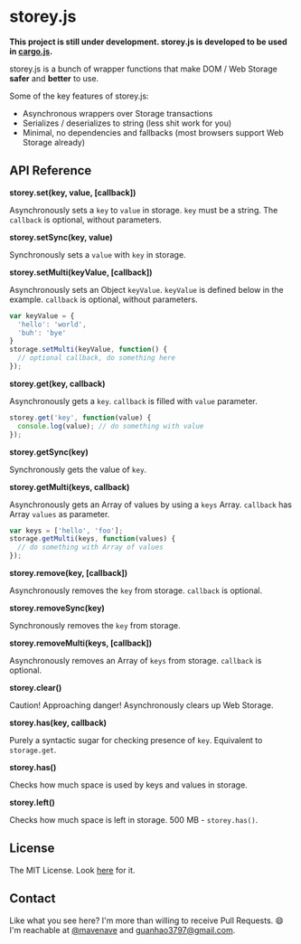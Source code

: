 storey.js
=========

**This project is still under development. storey.js is developed to be used in [cargo.js](https://github.com/mavenave/cargo.js).**

storey.js is a bunch of wrapper functions that make DOM / Web Storage **safer** and **better** to use.

Some of the key features of storey.js:
 - Asynchronous wrappers over Storage transactions
 - Serializes / deserializes to string (less shit work for you)
 - Minimal, no dependencies and fallbacks (most browsers support Web Storage already)

API Reference
-------------

**storey.set(key, value, [callback])**

Asynchronously sets a `key` to `value` in storage. `key` must be a string. The `callback` is optional, without parameters.

**storey.setSync(key, value)**

Synchronously sets a `value` with `key` in storage.

**storey.setMulti(keyValue, [callback])**

Asynchronously sets an Object `keyValue`. `keyValue` is defined below in the example. `callback` is optional, without parameters.

```javascript
var keyValue = {
  'hello': 'world',
  'buh': 'bye'
}
storage.setMulti(keyValue, function() {
  // optional callback, do something here
});
```

**storey.get(key, callback)**

Asynchronously gets a `key`. `callback` is filled with `value` parameter.
```javascript
storey.get('key', function(value) {
  console.log(value); // do something with value
});
```

**storey.getSync(key)**

Synchronously gets the value of `key`.

**storey.getMulti(keys, callback)**

Asynchronously gets an Array of values by using a `keys` Array.
`callback` has Array `values` as parameter.

```javascript
var keys = ['hello', 'foo'];
storage.getMulti(keys, function(values) {
  // do something with Array of values
});
```

**storey.remove(key, [callback])**

Asynchronously removes the `key` from storage. `callback` is optional.

**storey.removeSync(key)**

Synchronously removes the `key` from storage.

**storey.removeMulti(keys, [callback])**

Asynchronously removes an Array of `keys` from storage. `callback` is optional.

**storey.clear()**

Caution! Approaching danger! Asynchronously clears up Web Storage.

**storey.has(key, callback)**

Purely a syntactic sugar for checking presence of `key`. Equivalent to `storage.get`.

**storey.has()**

Checks how much space is used by keys and values in storage.

**storey.left()**

Checks how much space is left in storage. 500 MB - `storey.has()`.

License
-------
The MIT License. Look [here](https://github.com/mavenave/storey.js/blob/master/README.md) for it.

Contact
-------
Like what you see here? I'm more than willing to receive Pull Requests. :smile: I'm reachable at [@mavenave](https://twitter.com/mavenave) and guanhao3797@gmail.com.
